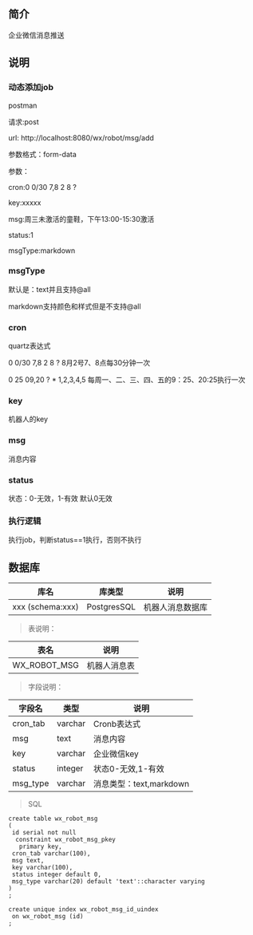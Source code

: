 ## 简介
企业微信消息推送

## 说明

### 动态添加job

postman

请求:post

url: http://localhost:8080/wx/robot/msg/add

参数格式：form-data

参数：

cron:0 0/30 7,8 2 8 ? 

key:xxxxx

msg:周三未激活的童鞋，下午13:00-15:30激活

status:1

msgType:markdown




### msgType
默认是：text并且支持@all
 
markdown支持颜色和样式但是不支持@all

### cron
quartz表达式

0 0/30 7,8 2 8 ?    8月2号7、8点每30分钟一次

0 25 09,20 ? * 1,2,3,4,5 每周一、二、三、四、五的9：25、20:25执行一次


### key
机器人的key

### msg
消息内容

### status
状态：0-无效，1-有效  默认0无效

### 执行逻辑
执行job，判断status==1执行，否则不执行


## 数据库

| 库名             | 库类型     | 说明         |
| ---------------- | ---------- | ------------ |
| xxx (schema:xxx) | PostgresSQL | 机器人消息数据库 |

> 表说明：

| 表名 |  说明  |
|---|---|
|WX_ROBOT_MSG   |   机器人消息表   |

> 字段说明：

| 字段名 | 类型  |  说明  |
|---|  ---|  ---|
|cron_tab   | varchar |   Cronb表达式  |
|msg   |text |   消息内容   |
|key   |varchar |   企业微信key   |
|status | integer   |   状态0-无效,1-有效   |
|msg_type | varchar   |   消息类型：text,markdown   |


> SQL

    create table wx_robot_msg
    (
     id serial not null
      constraint wx_robot_msg_pkey
       primary key,
     cron_tab varchar(100),
     msg text,
     key varchar(100),
     status integer default 0,
     msg_type varchar(20) default 'text'::character varying
    )
    ;
    
    create unique index wx_robot_msg_id_uindex
     on wx_robot_msg (id)
    ;
